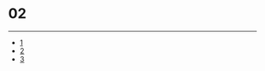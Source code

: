 <html>
  <head>
    <link rel="apple-touch-icon" sizes="180x180" href="/apple-touch-icon.png?v=kP3bXYWeO4">
    <link rel="icon" type="image/png" sizes="32x32" href="/favicon-32x32.png?v=kP3bXYWeO4">
    <link rel="icon" type="image/png" sizes="16x16" href="/favicon-16x16.png?v=kP3bXYWeO4">
    <link rel="manifest" href="/site.webmanifest?v=kP3bXYWeO4">
    <link rel="mask-icon" href="/safari-pinned-tab.svg?v=kP3bXYWeO4" color="#5bbad5">
    <link rel="shortcut icon" href="/favicon.ico?v=kP3bXYWeO4">
    <meta name="apple-mobile-web-app-title" content="02">
    <meta name="application-name" content="02">
    <meta name="msapplication-TileColor" content="#2b5797">
    <meta name="theme-color" content="#ffffff">
  </head>
</html>

# 02  
-----
* [1](https://youtube.com/watch?v=mzJqxT1UGho)
* [2](https://youtube.com/watch?v=gDM4tllA2o4)
* [3](https://youtube.com/watch?v=6jmmz5iLI10)
